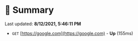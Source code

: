 # 📖 Summary
Last updated: **8/12/2021, 5:46:11 PM**

- `GET` [https://google.com](https://google.com) - **Up** (155ms)

